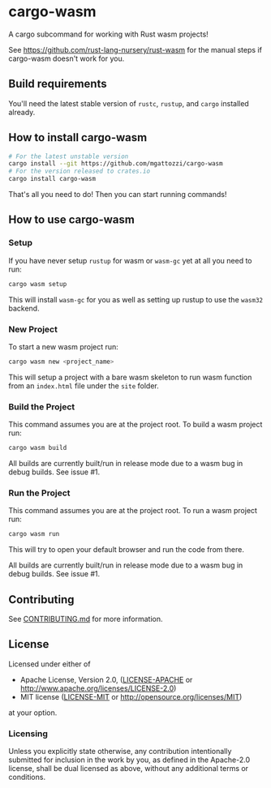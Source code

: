 # cargo-wasm

A cargo subcommand for working with Rust wasm projects!

See https://github.com/rust-lang-nursery/rust-wasm for the manual steps if cargo-wasm doesn't work for you.

## Build requirements

You'll need the latest stable version of `rustc`, `rustup`, and `cargo`
installed already.

## How to install cargo-wasm

```bash
# For the latest unstable version
cargo install --git https://github.com/mgattozzi/cargo-wasm
# For the version released to crates.io
cargo install cargo-wasm
```

That's all you need to do! Then you can start running commands!

## How to use cargo-wasm

### Setup

If you have never setup `rustup` for wasm or `wasm-gc` yet at all you need to run:

```bash
cargo wasm setup
```

This will install `wasm-gc` for you as well as setting up rustup to use the
`wasm32` backend.

### New Project

To start a new wasm project run:

```bash
cargo wasm new <project_name>
```

This will setup a project with a bare wasm skeleton to run wasm function from an
`index.html` file under the `site` folder.

### Build the Project

This command assumes you are at the project root. To build a wasm project run:

```bash
cargo wasm build
```

All builds are currently built/run in release mode due to a wasm bug in debug
builds. See issue #1.

### Run the Project

This command assumes you are at the project root. To run a wasm project run:

```bash
cargo wasm run
```

This will try to open your default browser and run the code from there.

All builds are currently built/run in release mode due to a wasm bug in debug
builds. See issue #1.

## Contributing
See [CONTRIBUTING.md](CONTRIBUTING.md) for more information.

## License

Licensed under either of

 * Apache License, Version 2.0, ([LICENSE-APACHE](LICENSE-APACHE) or http://www.apache.org/licenses/LICENSE-2.0)
 * MIT license ([LICENSE-MIT](LICENSE-MIT) or http://opensource.org/licenses/MIT)

at your option.

### Licensing

Unless you explicitly state otherwise, any contribution intentionally submitted
for inclusion in the work by you, as defined in the Apache-2.0 license, shall be
dual licensed as above, without any additional terms or conditions.
